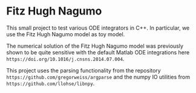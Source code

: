 # Fitz Hugh Nagumo

This small project to test various ODE integrators in C++. In particular, we use the Fitz Hugh Nagumo model as
toy model. 

The numerical solution of the Fitz Hugh Nagumo model was previously shown to be quite sensitive with the default Matlab
ODE integrations here `https://doi.org/10.1016/j.cnsns.2014.07.004`.

This project uses the parsing functionality from the repository `https://github.com/gregorweiss/argparse` and the numpy IO
 utilities from `https://github.com/llohse/libnpy`.